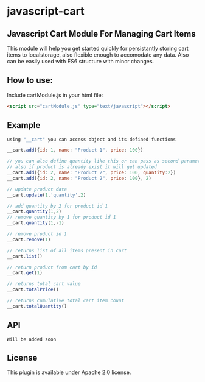 # javascript-cart

## Javascript Cart Module For Managing Cart Items

This module will help you get started quickly for persistantly storing cart items to localstorage, also flexible enough to accomodate any data. Also can be easily used with ES6 structure with minor changes.


## How to use: 
Include cartModule.js in your html file: 

```html
<script src="cartModule.js" type="text/javascript"></script>

```

## Example

```javascript
using "__cart" you can access object and its defined functions 

__cart.add({id: 1, name: "Product 1", price: 100})

// you can also define quantity like this or can pass as second parameter to "add" function
// also if product is already exist it will get updated
__cart.add({id: 2, name: "Product 2", price: 100, quantity:2})
__cart.add({id: 2, name: "Product 2", price: 100}, 2)

// update product data
__cart.update(1,'quantity',2)

// add quantity by 2 for product id 1
__cart.quantity(1,2)
// remove quantity by 1 for product id 1
__cart.quantity(1,-1)

// remove product id 1
__cart.remove(1)

// returns list of all items present in cart
__cart.list()

// return product from cart by id
__cart.get(1)

// returns total cart value
__cart.totalPrice()

// returns cumulative total cart item count
__cart.totalQuantity()

```
## API 
```Will be added soon```

## License

This plugin is available under Apache 2.0 license.
